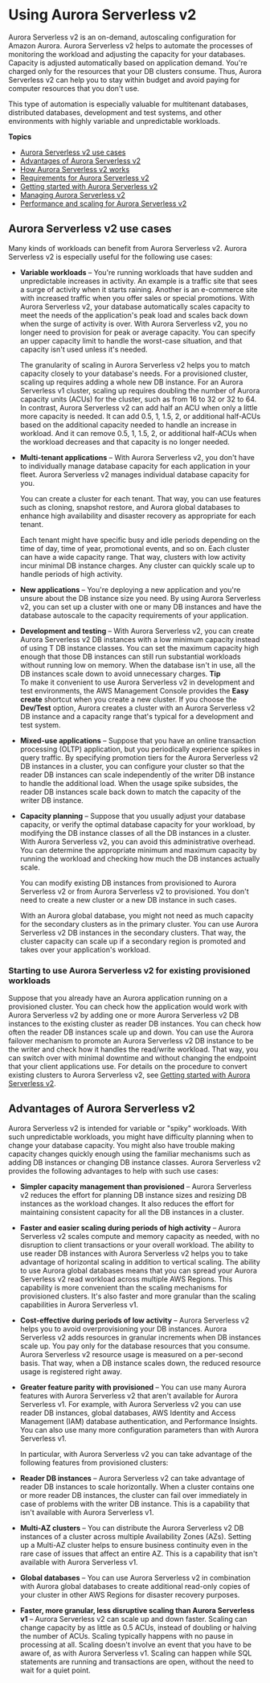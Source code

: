 # Using Aurora Serverless v2<a name="aurora-serverless-v2"></a><a name="serverless_v2"></a>

 Aurora Serverless v2 is an on\-demand, autoscaling configuration for Amazon Aurora\. Aurora Serverless v2 helps to automate the processes of monitoring the workload and adjusting the capacity for your databases\. Capacity is adjusted automatically based on application demand\. You're charged only for the resources that your DB clusters consume\. Thus, Aurora Serverless v2 can help you to stay within budget and avoid paying for computer resources that you don't use\. 

 This type of automation is especially valuable for multitenant databases, distributed databases, development and test systems, and other environments with highly variable and unpredictable workloads\. 

**Topics**
+ [Aurora Serverless v2 use cases](#aurora-serverless-v2.use-cases)
+ [Advantages of Aurora Serverless v2](#aurora-serverless-v2.advantages)
+ [How Aurora Serverless v2 works](aurora-serverless-v2.how-it-works.md)
+ [Requirements for Aurora Serverless v2](aurora-serverless-v2.requirements.md)
+ [Getting started with Aurora Serverless v2](aurora-serverless-v2.upgrade.md)
+ [Managing Aurora Serverless v2](aurora-serverless-v2-administration.md)
+ [Performance and scaling for Aurora Serverless v2](aurora-serverless-v2.setting-capacity.md)

## Aurora Serverless v2 use cases<a name="aurora-serverless-v2.use-cases"></a>

 Many kinds of workloads can benefit from Aurora Serverless v2\. Aurora Serverless v2 is especially useful for the following use cases: 
+  **Variable workloads** – You're running workloads that have sudden and unpredictable increases in activity\. An example is a traffic site that sees a surge of activity when it starts raining\. Another is an e\-commerce site with increased traffic when you offer sales or special promotions\. With Aurora Serverless v2, your database automatically scales capacity to meet the needs of the application's peak load and scales back down when the surge of activity is over\. With Aurora Serverless v2, you no longer need to provision for peak or average capacity\. You can specify an upper capacity limit to handle the worst\-case situation, and that capacity isn't used unless it's needed\. 

   The granularity of scaling in Aurora Serverless v2 helps you to match capacity closely to your database's needs\. For a provisioned cluster, scaling up requires adding a whole new DB instance\. For an Aurora Serverless v1 cluster, scaling up requires doubling the number of Aurora capacity units \(ACUs\) for the cluster, such as from 16 to 32 or 32 to 64\. In contrast, Aurora Serverless v2 can add half an ACU when only a little more capacity is needed\. It can add 0\.5, 1, 1\.5, 2, or additional half\-ACUs based on the additional capacity needed to handle an increase in workload\. And it can remove 0\.5, 1, 1\.5, 2, or additional half\-ACUs when the workload decreases and that capacity is no longer needed\. 
+  **Multi\-tenant applications** – With Aurora Serverless v2, you don't have to individually manage database capacity for each application in your fleet\. Aurora Serverless v2 manages individual database capacity for you\. 

   You can create a cluster for each tenant\. That way, you can use features such as cloning, snapshot restore, and Aurora global databases to enhance high availability and disaster recovery as appropriate for each tenant\. 

   Each tenant might have specific busy and idle periods depending on the time of day, time of year, promotional events, and so on\. Each cluster can have a wide capacity range\. That way, clusters with low activity incur minimal DB instance charges\. Any cluster can quickly scale up to handle periods of high activity\. 
+  **New applications** – You're deploying a new application and you're unsure about the DB instance size you need\. By using Aurora Serverless v2, you can set up a cluster with one or many DB instances and have the database autoscale to the capacity requirements of your application\. 
+  **Development and testing** – With Aurora Serverless v2, you can create Aurora Serverless v2 DB instances with a low minimum capacity instead of using T DB instance classes\. You can set the maximum capacity high enough that those DB instances can still run substantial workloads without running low on memory\. When the database isn't in use, all the DB instances scale down to avoid unnecessary charges\. 
**Tip**  
 To make it convenient to use Aurora Serverless v2 in development and test environments, the AWS Management Console provides the **Easy create** shortcut when you create a new cluster\. If you choose the **Dev/Test** option, Aurora creates a cluster with an Aurora Serverless v2 DB instance and a capacity range that's typical for a development and test system\. 
+  **Mixed\-use applications** – Suppose that you have an online transaction processing \(OLTP\) application, but you periodically experience spikes in query traffic\. By specifying promotion tiers for the Aurora Serverless v2 DB instances in a cluster, you can configure your cluster so that the reader DB instances can scale independently of the writer DB instance to handle the additional load\. When the usage spike subsides, the reader DB instances scale back down to match the capacity of the writer DB instance\. 
+  **Capacity planning** – Suppose that you usually adjust your database capacity, or verify the optimal database capacity for your workload, by modifying the DB instance classes of all the DB instances in a cluster\. With Aurora Serverless v2, you can avoid this administrative overhead\. You can determine the appropriate minimum and maximum capacity by running the workload and checking how much the DB instances actually scale\. 

   You can modify existing DB instances from provisioned to Aurora Serverless v2 or from Aurora Serverless v2 to provisioned\. You don't need to create a new cluster or a new DB instance in such cases\. 

   With an Aurora global database, you might not need as much capacity for the secondary clusters as in the primary cluster\. You can use Aurora Serverless v2 DB instances in the secondary clusters\. That way, the cluster capacity can scale up if a secondary region is promoted and takes over your application's workload\. 

### Starting to use Aurora Serverless v2 for existing provisioned workloads<a name="aurora-serverless-v2.use-cases.converting"></a>

 Suppose that you already have an Aurora application running on a provisioned cluster\. You can check how the application would work with Aurora Serverless v2 by adding one or more Aurora Serverless v2 DB instances to the existing cluster as reader DB instances\. You can check how often the reader DB instances scale up and down\. You can use the Aurora failover mechanism to promote an Aurora Serverless v2 DB instance to be the writer and check how it handles the read/write workload\. That way, you can switch over with minimal downtime and without changing the endpoint that your client applications use\. For details on the procedure to convert existing clusters to Aurora Serverless v2, see [Getting started with Aurora Serverless v2](aurora-serverless-v2.upgrade.md)\. 

## Advantages of Aurora Serverless v2<a name="aurora-serverless-v2.advantages"></a>

 Aurora Serverless v2 is intended for variable or "spiky" workloads\. With such unpredictable workloads, you might have difficulty planning when to change your database capacity\. You might also have trouble making capacity changes quickly enough using the familiar mechanisms such as adding DB instances or changing DB instance classes\. Aurora Serverless v2 provides the following advantages to help with such use cases: 
+  **Simpler capacity management than provisioned** – Aurora Serverless v2 reduces the effort for planning DB instance sizes and resizing DB instances as the workload changes\. It also reduces the effort for maintaining consistent capacity for all the DB instances in a cluster\. 
+  **Faster and easier scaling during periods of high activity** – Aurora Serverless v2 scales compute and memory capacity as needed, with no disruption to client transactions or your overall workload\. The ability to use reader DB instances with Aurora Serverless v2 helps you to take advantage of horizontal scaling in addition to vertical scaling\. The ability to use Aurora global databases means that you can spread your Aurora Serverless v2 read workload across multiple AWS Regions\. This capability is more convenient than the scaling mechanisms for provisioned clusters\. It's also faster and more granular than the scaling capabilities in Aurora Serverless v1\. 
+  **Cost\-effective during periods of low activity** – Aurora Serverless v2 helps you to avoid overprovisioning your DB instances\. Aurora Serverless v2 adds resources in granular increments when DB instances scale up\. You pay only for the database resources that you consume\. Aurora Serverless v2 resource usage is measured on a per\-second basis\. That way, when a DB instance scales down, the reduced resource usage is registered right away\. 
+  **Greater feature parity with provisioned** – You can use many Aurora features with Aurora Serverless v2 that aren't available for Aurora Serverless v1\. For example, with Aurora Serverless v2 you can use reader DB instances, global databases, AWS Identity and Access Management \(IAM\) database authentication, and Performance Insights\. You can also use many more configuration parameters than with Aurora Serverless v1\. 

   In particular, with Aurora Serverless v2 you can take advantage of the following features from provisioned clusters: 
  +  **Reader DB instances** – Aurora Serverless v2 can take advantage of reader DB instances to scale horizontally\. When a cluster contains one or more reader DB instances, the cluster can fail over immediately in case of problems with the writer DB instance\. This is a capability that isn't available with Aurora Serverless v1\. 
  +  **Multi\-AZ clusters** – You can distribute the Aurora Serverless v2 DB instances of a cluster across multiple Availability Zones \(AZs\)\. Setting up a Multi\-AZ cluster helps to ensure business continuity even in the rare case of issues that affect an entire AZ\. This is a capability that isn't available with Aurora Serverless v1\. 
  +  **Global databases** – You can use Aurora Serverless v2 in combination with Aurora global databases to create additional read\-only copies of your cluster in other AWS Regions for disaster recovery purposes\. 
+  **Faster, more granular, less disruptive scaling than Aurora Serverless v1** – Aurora Serverless v2 can scale up and down faster\. Scaling can change capacity by as little as 0\.5 ACUs, instead of doubling or halving the number of ACUs\. Scaling typically happens with no pause in processing at all\. Scaling doesn't involve an event that you have to be aware of, as with Aurora Serverless v1\. Scaling can happen while SQL statements are running and transactions are open, without the need to wait for a quiet point\. 